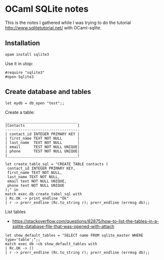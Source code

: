 # OCaml SQLite notes

This is the notes I gathered while I was trying to do the tutorial http://www.sqlitetutorial.net/ with OCaml-sqlite.


## Installation

```
opam install sqlite3
```

Use it in utop:

```
#require "sqlite3"
#open Sqlite3
```

## Create database and tables

```
let mydb = db_open "test";;

```

Create a table:

```
_________________________________
[Contacts                        ]
----------------------------------
| contact_id INTEGER PRIMARY KEY |
| first_name TEXT NOT NULL       |
| last_name  TEXT NOT NULL       |
| email      TEST NOT NULL UNIQUE|
| phone      TEST NOT NULL UNIQUE|
|________________________________|
```

```
let create_table_sql = "CREATE TABLE contacts (
 contact_id INTEGER PRIMARY KEY,
 first_name TEXT NOT NULL,
 last_name TEXT NOT NULL,
 email text NOT NULL UNIQUE,
 phone text NOT NULL UNIQUE
);" in
match exec db create_tabel_sql with
| Rc.OK -> print_endline "Ok"
| r -> prerr_endline (Rc.to_string r); prerr_endline (errmsg db);;
```

List tables
* https://stackoverflow.com/questions/82875/how-to-list-the-tables-in-a-sqlite-database-file-that-was-opened-with-attach
```
let show_default_tables = "SELECT name FROM sqlite_master WHERE type='table';";;
match exec db ~cb show_default_tables with
| Rc.OK -> ()
| r -> prerr_endline (Rc.to_string r); prerr_endline (errmsg db);;

```
